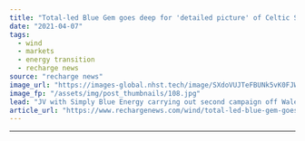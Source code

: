 ```yaml
---
title: "Total-led Blue Gem goes deep for 'detailed picture' of Celtic Sea floating wind site"
date: "2021-04-07"
tags: 
  - wind
  - markets
  - energy transition
  - recharge news
source: "recharge news"
image_url: "https://images-global.nhst.tech/image/SXdoVUJTeFBUNk5vK0FJWkd2VmhIc3IrZXJBYVhYZis2T0tabnBRa29sND0=/nhst/binary/6f27b50fa42411ff28df3fc75163a2f1"
image_fp: "/assets/img/post_thumbnails/108.jpg"
lead: "JV with Simply Blue Energy carrying out second campaign off Wales as plan for 96MW Erebus demonstration array takes shape"
article_url: "https://www.rechargenews.com/wind/total-led-blue-gem-goes-deep-for-detailed-picture-of-celtic-sea-floating-wind-site/2-1-992397"
---
```


---
